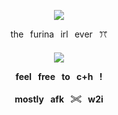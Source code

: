 <p align="center"
  
![](https://komarev.com/ghpvc/?username=mymsuns&color=BAEBD4&label=⊹)

<p align="center">
  the⠀furina⠀irl⠀ever⠀ꔫ
  <h4 align="center">
  <img src="https://github.com/user-attachments/assets/e8792337-1d96-4bb4-b38e-f6d9342a520a"/>
</p>
<p align="center"> feel⠀free⠀to⠀c+h⠀!</p>
<p align="center"> mostly⠀afk⠀𓏵⠀w2i
